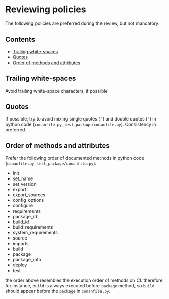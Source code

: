 # Reviewing policies

The following policies are preferred during the review, but not mandatory:

<!-- toc -->
## Contents

  * [Trailing white-spaces](#trailing-white-spaces)
  * [Quotes](#quotes)
  * [Order of methods and attributes](#order-of-methods-and-attributes)<!-- endToc -->

## Trailing white-spaces

Avoid trailing white-space characters, if possible

## Quotes

If possible, try to avoid mixing single quotes (`'`) and double quotes (`"`) in python code (`conanfile.py`, `test_package/conanfile.py`). Consistency in preferred.

## Order of methods and attributes

Prefer the following order of documented methods in python code (`conanfile.py`, `test_package/conanfile.py`):

- init
- set_name
- set_version
- export
- export_sources
- config_options
- configure
- requirements
- package_id
- build_id
- build_requirements
- system_requirements
- source
- imports
- build
- package
- package_info
- deploy
- test

the order above resembles the execution order of methods on CI. therefore, for instance, `build` is always executed before `package` method, so `build` should appear before the `package` in `conanfile.py`.

